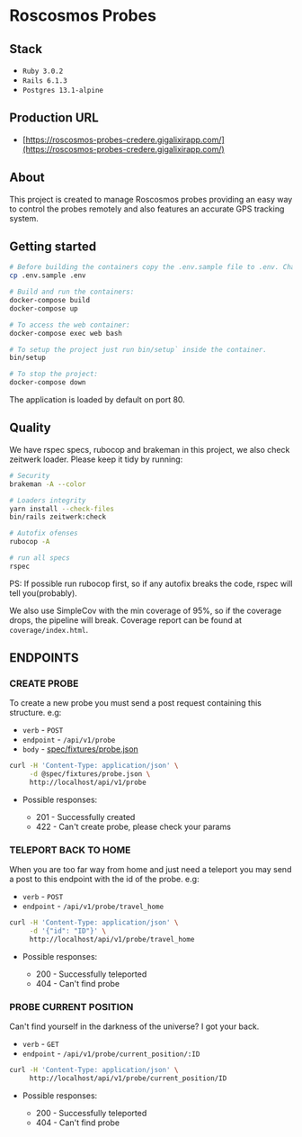 # Roscosmos Probes

## Stack

- `Ruby 3.0.2`
- `Rails 6.1.3`
- `Postgres 13.1-alpine`

## Production URL

- [https://roscosmos-probes-credere.gigalixirapp.com/](https://roscosmos-probes-credere.gigalixirapp.com/)

## About

This project is created to manage Roscosmos probes providing an easy way to control the probes remotely and also features an accurate GPS tracking system.

## Getting started

```bash
# Before building the containers copy the .env.sample file to .env. Change any value if needed.
cp .env.sample .env

# Build and run the containers:
docker-compose build
docker-compose up

# To access the web container:
docker-compose exec web bash

# To setup the project just run bin/setup` inside the container.
bin/setup

# To stop the project:
docker-compose down
```

The application is loaded by default on port 80.

## Quality

We have rspec specs, rubocop and brakeman in this project, we also check zeitwerk loader. Please keep it tidy by running:

```bash
# Security
brakeman -A --color

# Loaders integrity
yarn install --check-files
bin/rails zeitwerk:check

# Autofix ofenses
rubocop -A

# run all specs
rspec
```

PS: If possible run rubocop first, so if any autofix breaks the code, rspec will tell you(probably).

We also use SimpleCov with the min coverage of 95%, so if the coverage drops, the pipeline will break.
Coverage report can be found at `coverage/index.html`.


## ENDPOINTS

### CREATE PROBE

To create a new probe you must send a post request containing this structure. e.g:

* `verb` - `POST`
* `endpoint` - `/api/v1/probe`
* `body` - [spec/fixtures/probe.json](spec/fixtures/probe.json)

```bash
curl -H 'Content-Type: application/json' \
     -d @spec/fixtures/probe.json \
     http://localhost/api/v1/probe
```

* Possible responses:

  - 201 - Successfully created
  - 422 - Can't create probe, please check your params


### TELEPORT BACK TO HOME

When you are too far way from home and just need a teleport you may send a post to this endpoint with the id of the probe. e.g:

* `verb` - `POST`
* `endpoint` - `/api/v1/probe/travel_home`

```bash
curl -H 'Content-Type: application/json' \
     -d '{"id": "ID"}' \
     http://localhost/api/v1/probe/travel_home
```

* Possible responses:

  - 200 - Successfully teleported
  - 404 - Can't find probe

### PROBE CURRENT POSITION

Can't find yourself in the darkness of the universe? I got your back.

* `verb` - `GET`
* `endpoint` - `/api/v1/probe/current_position/:ID`

```bash
curl -H 'Content-Type: application/json' \
     http://localhost/api/v1/probe/current_position/ID
```

* Possible responses:

  - 200 - Successfully teleported
  - 404 - Can't find probe
